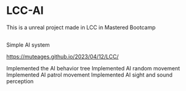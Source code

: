 # LCC-AI
This is a unreal project made in LCC in Mastered Bootcamp

##
Simple AI system

https://muteages.github.io/2023/04/12/LCC/

Implemented the AI behavior tree
Implemented AI random movement
Implemented AI patrol movement
Implemented AI sight and sound perception
